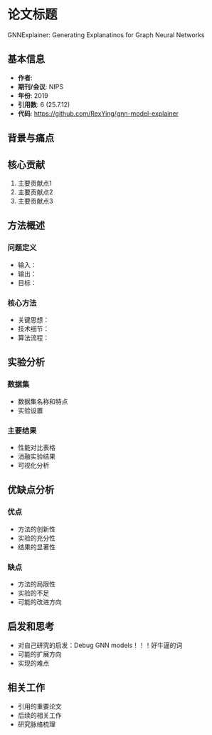 # 论文标题

GNNExplainer: Generating Explanatinos for Graph Neural Networks

## 基本信息
- **作者**: 
- **期刊/会议**: NIPS
- **年份**: 2019
- **引用数**: 6 (25.7.12)
- **代码**: https://github.com/RexYing/gnn-model-explainer

## 背景与痛点

## 核心贡献
1. 主要贡献点1
2. 主要贡献点2
3. 主要贡献点3

## 方法概述
### 问题定义
- 输入：
- 输出：
- 目标：

### 核心方法
- 关键思想：
- 技术细节：
- 算法流程：

## 实验分析
### 数据集
- 数据集名称和特点
- 实验设置

### 主要结果
- 性能对比表格
- 消融实验结果
- 可视化分析

## 优缺点分析
### 优点
- 方法的创新性
- 实验的充分性
- 结果的显著性

### 缺点
- 方法的局限性
- 实验的不足
- 可能的改进方向

## 启发和思考
- 对自己研究的启发：Debug GNN models！！！好牛逼的词
- 可能的扩展方向
- 实现的难点

## 相关工作
- 引用的重要论文
- 后续的相关工作
- 研究脉络梳理